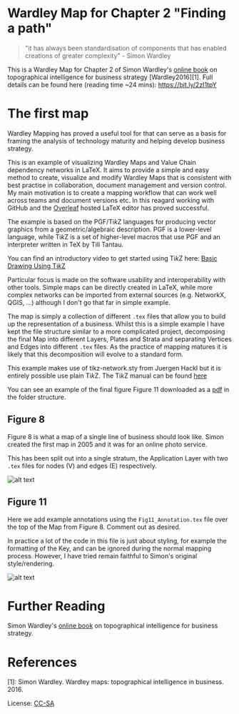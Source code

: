 # Wardley Map for Chapter 2 "Finding a path"

> "it has always been standardisation of components that has enabled creations of greater complexity" - Simon Wardley  
 
This is a Wardley Map for Chapter 2 of Simon Wardley's [online book](https://medium.com/wardleymaps/on-being-lost-2ef5f05eb1ec) on topographical intelligence for business strategy [Wardley2016][1]. Full details can be found here (reading time ~24 mins): https://bit.ly/2zI1tpY 

# The first map 

Wardley Mapping has proved a useful tool for that can serve as a basis for framing the analysis of technology maturity and helping develop business strategy. 

This is an example of visualizing Wardley Maps and Value Chain dependency networks in LaTeX. It aims to provide a simple and easy method to create, visualize and modify Wardley Maps that is consistent with best practise in collaboration, document management and version control. My main motivation is to create a mapping workflow that can work well across teams and document versions etc. In this reagard working with GitHub and the [Overleaf](https://www.overleaf.com/) hosted LaTeX editor has proved successful.  

The example is based on the PGF/Ti*k*Z languages for producing vector graphics from a geometric/algebraic description. PGF is a lower-level language, while Ti*k*Z is a set of higher-level macros that use PGF and an interpreter written in TeX by Till Tantau.

You can find an introductory video to get started using Ti*k*Z here: [Basic Drawing Using Ti*k*Z](https://www.youtube.com/watch?v=pcIzeN46ETc)

Particular focus is made on the software usability and interoperability with other tools. Simple maps can be directly created in LaTeX, while more complex networks can be imported from external sources (e.g. NetworkX, QGIS, ...) although I don't go that far in simple example. 

The map is simply a collection of different `.tex` files that allow you to build up the representation of a business. Whilst this is a simple example I have kept the file structure similar to a more complicated project, decomposing the final Map into different Layers, Plates and Strata and separating Vertices and Edges into different `.tex` files. As the practice of mapping matures it is likely that this decomposition will evolve to a standard form. 

This example makes use of tikz-network.sty from Juergen Hackl but it is entirely possible use plain Ti*k*Z. The Ti*k*Z manual can be found [here](https://arxiv.org/pdf/1709.06005.pdf) 

You can see an example of the final figure Figure 11 downloaded as a [pdf](pdf/Wardely_Chapter2_Finding_a_path.pdf) in the folder structure.

## Figure 8

Figure 8 is what a map of a single line of business should look like. Simon created the first map in 2005 and it was for an online photo service. 

This has been split out into a single stratum, the Application Layer with two `.tex` files for nodes (V) and edges (E) respectively.

![alt text](https://github.com/latticecut/Wardley_Chapter2_Finding_a_path/blob/master/images/Fig8.png "Chapter 2, Figure 8")

## Figure 11

Here we add example annotations using the `Fig11_Annotation.tex` file over the top of the Map from Figure 8. Comment out as desired. 

In practice a lot of the code in this file is just about styling, for example the formatting of the Key, and can be ignored during the normal mapping process. However, I have tried remain faithful to Simon's original style/rendering. 

![alt text](https://github.com/latticecut/Wardley_Chapter2_Finding_a_path/blob/master/images/Fig11.png "Chapter 2, Figure 11")



# Further Reading 

Simon Wardley's [online book](https://medium.com/wardleymaps/on-being-lost-2ef5f05eb1ec) on topographical intelligence for business strategy.

# References

[1]: Simon Wardley. Wardley maps: topographical intelligence in business. 2016.

License: [CC-SA](LICENSE.md)
